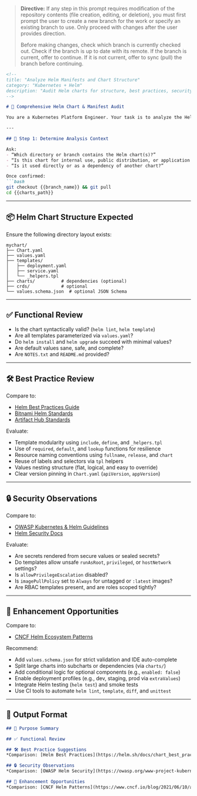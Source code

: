 > **Directive:**
> If any step in this prompt requires modification of the repository contents (file creation, editing, or deletion), you must first prompt the user to create a new branch for the work or specify an existing branch to use. Only proceed with changes after the user provides direction.
> 
> Before making changes, check which branch is currently checked out. Check if the branch is up to date with its remote. If the branch is current, offer to continue. If it is not current, offer to sync (pull) the branch before continuing.
````markdown
<!--
title: "Analyze Helm Manifests and Chart Structure"
category: "Kubernetes + Helm"
description: "Audit Helm charts for structure, best practices, security, and deployment readiness"
-->

# 🧵 Comprehensive Helm Chart & Manifest Audit

You are a Kubernetes Platform Engineer. Your task is to analyze the Helm chart(s) in this repository. Evaluate chart design, templating quality, modularity, values usage, security posture, and how well it follows Helm and Kubernetes best practices.

---

## 🎯 Step 1: Determine Analysis Context

Ask:
- “Which directory or branch contains the Helm chart(s)?”
- “Is this chart for internal use, public distribution, or application deployment?”
- “Is it used directly or as a dependency of another chart?”

Once confirmed:
```bash
git checkout {{branch_name}} && git pull
cd {{charts_path}}
````

---

## 📦 Helm Chart Structure Expected

Ensure the following directory layout exists:

```plaintext
mychart/
├── Chart.yaml
├── values.yaml
├── templates/
│   ├── deployment.yaml
│   ├── service.yaml
│   └── _helpers.tpl
├── charts/          # dependencies (optional)
├── crds/            # optional
└── values.schema.json  # optional JSON Schema
```

---

## ✅ Functional Review

* Is the chart syntactically valid? (`helm lint`, `helm template`)
* Are all templates parameterized via `values.yaml`?
* Do `helm install` and `helm upgrade` succeed with minimal values?
* Are default values sane, safe, and complete?
* Are `NOTES.txt` and `README.md` provided?

---

## 🛠️ Best Practice Review

Compare to:

* [Helm Best Practices Guide](https://helm.sh/docs/chart_best_practices/)
* [Bitnami Helm Standards](https://docs.bitnami.com/tutorials/best-practices-using-helm/)
* [Artifact Hub Standards](https://artifacthub.io/docs/topics/repositories/helm-charts/)

Evaluate:

* Template modularity using `include`, `define`, and `_helpers.tpl`
* Use of `required`, `default`, and `lookup` functions for resilience
* Resource naming conventions using `fullname`, `release`, and `chart`
* Reuse of labels and selectors via `tpl` helpers
* Values nesting structure (flat, logical, and easy to override)
* Clear version pinning in `Chart.yaml` (`apiVersion`, `appVersion`)

---

## 🔒 Security Observations

Compare to:

* [OWASP Kubernetes & Helm Guidelines](https://owasp.org/www-project-kubernetes-top-ten/)
* [Helm Security Docs](https://helm.sh/docs/topics/security/)

Evaluate:

* Are secrets rendered from secure values or sealed secrets?
* Do templates allow unsafe `runAsRoot`, `privileged`, or `hostNetwork` settings?
* Is `allowPrivilegeEscalation` disabled?
* Is `imagePullPolicy` set to `Always` for untagged or `:latest` images?
* Are RBAC templates present, and are roles scoped tightly?

---

## 🚀 Enhancement Opportunities

Compare to:

* [CNCF Helm Ecosystem Patterns](https://www.cncf.io/blog/2021/06/10/advanced-helm-patterns/)

Recommend:

* Add `values.schema.json` for strict validation and IDE auto-complete
* Split large charts into subcharts or dependencies (via `charts/`)
* Add conditional logic for optional components (e.g., `enabled: false`)
* Enable deployment profiles (e.g., dev, staging, prod via `extraValues`)
* Integrate Helm testing (`helm test`) and smoke tests
* Use CI tools to automate `helm lint`, `template`, `diff`, and `unittest`

---

## 🧾 Output Format

```markdown
## 📌 Purpose Summary

## ✅ Functional Review

## 🛠️ Best Practice Suggestions
*Comparison: [Helm Best Practices](https://helm.sh/docs/chart_best_practices/)*

## 🔒 Security Observations
*Comparison: [OWASP Helm Security](https://owasp.org/www-project-kubernetes-top-ten/)*

## 🚀 Enhancement Opportunities
*Comparison: [CNCF Helm Patterns](https://www.cncf.io/blog/2021/06/10/advanced-helm-patterns/)*
```